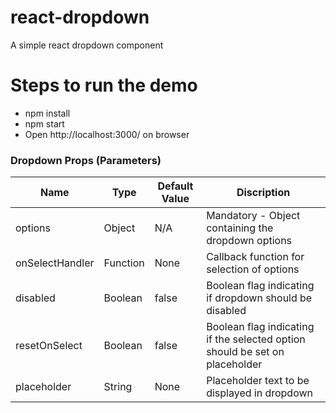 # react-dropdown
A simple react dropdown component

# Steps to run the demo
* npm install
* npm start
* Open http://localhost:3000/ on browser

### Dropdown Props (Parameters)


Name  | Type | Default Value | Discription
--- |--- | --- | ---
options  | Object | N/A | Mandatory - Object containing the  dropdown options
onSelectHandler | Function | None | Callback function for selection of options 
disabled | Boolean | false | Boolean flag indicating if dropdown should be disabled
resetOnSelect  | Boolean | false | Boolean flag indicating if the selected option should be set on placeholder 
placeholder | String|  None | Placeholder text to be displayed in dropdown

